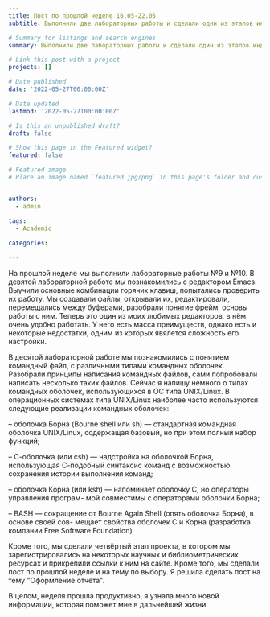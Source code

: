 ```yaml
---
title: Пост по прошлой неделе 16.05-22.05
subtitle: Выполнили две лабораторных работы и сделали один из этапов индивидуального проекта.

# Summary for listings and search engines
summary: Выполнили две лабораторных работы и сделали один из этапов индивидуального проекта.

# Link this post with a project
projects: []

# Date published
date: '2022-05-27T00:00:00Z'

# Date updated
lastmod: '2022-05-27T00:00:00Z'

# Is this an unpublished draft?
draft: false

# Show this page in the Featured widget?
featured: false

# Featured image
# Place an image named `featured.jpg/png` in this page's folder and customize its options here.


authors:
  - admin

tags:
  - Academic
  
categories:

---
```

На прошлой неделе мы выполнили лабораторные работы №9 и №10.
В девятой лабораторной работе мы познакомились с редактором Emacs. Выучили основные комбинации горячих клавиш, попытались проверить их работу. Мы создавали файлы, открывали их, редактировали, перемещались между буферами, разобрали понятие фрейм, основы работы с ним. Теперь это один из моих любимых редакторов, в нём очень удобно работать. У него есть масса преимуществ, однако есть и некоторые недостатки, одним из которых явялется сложность его настройки.

В десятой лабораторной работе мы познакомились с понятием командный файл, с различными типами командных оболочек. Разобрали принципы написания командных файлов, сами попробовали написать несколько таких файлов. Сейчас я напишу немного о типах командных оболочек, использующихся в ОС типа UNIX/Linux. В операционных системах типа UNIX/Linux наиболее часто используются
следующие реализации командных оболочек:

– оболочка Борна (Bourne shell или sh) — стандартная командная оболочка UNIX/Linux,
содержащая базовый, но при этом полный набор функций;

– С-оболочка (или csh) — надстройка на оболочкой Борна, использующая С-подобный
синтаксис команд с возможностью сохранения истории выполнения команд;

– оболочка Корна (или ksh) — напоминает оболочку С, но операторы управления програм-
мой совместимы с операторами оболочки Борна;

– BASH — сокращение от Bourne Again Shell (опять оболочка Борна), в основе своей сов-
мещает свойства оболочек С и Корна (разработка компании Free Software Foundation).

Кроме того, мы сделали четвёртый этап проекта, в котором мы зарегистрировались на некоторых научных и библиометрических ресурсах и прикрепили ссылки к ним на сайте. Кроме того, мы сделали пост по прошлой неделе и на тему по выбору. Я решила сделать пост на тему "Оформление отчёта".

В целом, неделя прошла продуктивно, я узнала много новой информации, которая поможет мне в дальнейшей жизни.
